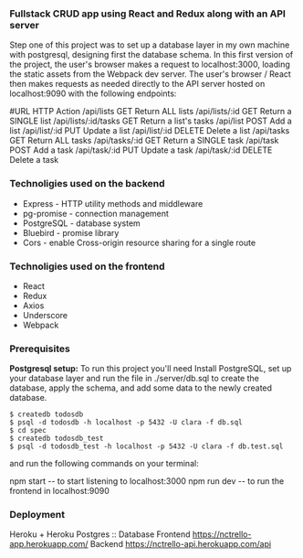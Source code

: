 
### Fullstack CRUD app using React and Redux along with an API server

Step one of this project was to set up a database layer in my own machine with postgresql, designing first the database schema.
In this first version of the project, the user's browser makes a request to localhost:3000, loading the static assets from the Webpack dev server. The user's browser / React then makes requests as needed directly to the API server hosted on localhost:9090 with the following endpoints:

#URL	                HTTP  	    Action
/api/lists	            GET	        Return ALL lists
/api/lists/:id          GET	        Return a SINGLE list
/api/lists/:id/tasks    GET	        Return a list's tasks
/api/list	            POST	    Add a list
/api/list/:id	        PUT	        Update a list
/api/list/:id	        DELETE	    Delete a list
/api/tasks	            GET	        Return ALL tasks
/api/tasks/:id          GET	        Return a SINGLE task
/api/task	            POST	    Add a task
/api/task/:id	        PUT	        Update a task
/api/task/:id	        DELETE	    Delete a task


### Technoligies used on the backend
- Express - HTTP utility methods and middleware
- pg-promise - connection management
- PostgreSQL - database system
- Bluebird - promise library
- Cors - enable Cross-origin resource sharing for a single route


### Technoligies used on the frontend
- React 
- Redux 
- Axios 
- Underscore
- Webpack


### Prerequisites
**Postgresql setup:** To run this project you'll need Install PostgreSQL, set up your database layer and run the file in ./server/db.sql to create the database, apply the schema, and add some data to the newly created database.
```
$ createdb todosdb
$ psql -d todosdb -h localhost -p 5432 -U clara -f db.sql
$ cd spec
$ createdb todosdb_test
$ psql -d todosdb_test -h localhost -p 5432 -U clara -f db.test.sql
```

and run the following commands on your terminal:

npm start -- to start listening to localhost:3000
npm run dev -- to run the frontend in localhost:9090

### Deployment
Heroku + Heroku Postgres :: Database
Frontend https://nctrello-app.herokuapp.com/
Backend https://nctrello-api.herokuapp.com/api